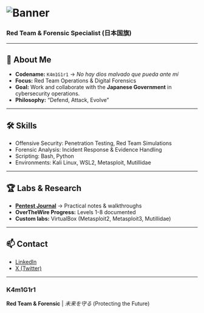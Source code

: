 # ![Banner](https://dummyimage.com/1200x300/111111/ff0000&text=K4m1G1r1)  
### **Red Team & Forensic Specialist (日本国旗)**  

---

## 👾 **About Me**
- **Codename:** `K4m1G1r1` → *No hay dios malvado que pueda ante mí*  
- **Focus:** Red Team Operations & Digital Forensics  
- **Goal:** Work and collaborate with the **Japanese Government** in cybersecurity operations.  
- **Philosophy:** “Defend, Attack, Evolve”  

---

## 🛠 **Skills**
- Offensive Security: Penetration Testing, Red Team Simulations  
- Forensic Analysis: Incident Response & Evidence Handling  
- Scripting: Bash, Python  
- Environments: Kali Linux, WSL2, Metasploit, Mutillidae  

---

## 🏆 **Labs & Research**
- **[Pentest Journal](https://github.com/K4m1G1r1/Pentest-Journal)** → Practical notes & walkthroughs  
- **OverTheWire Progress:** Levels 1-8 documented  
- **Custom labs:** VirtualBox (Metasploit2, Metasploit3, Mutillidae)  

---

## 📫 **Contact**
- [LinkedIn](TU-LINKEDIN-AQUI)  
- [X (Twitter)](https://x.com/TU-USUARIO)  

---

### **K4m1G1r1**
**Red Team & Forensic** | *未来を守る* (Protecting the Future)
